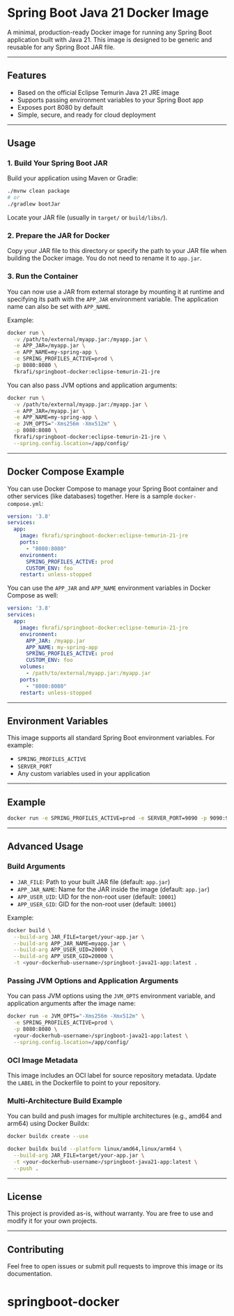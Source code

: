 # Spring Boot Java 21 Docker Image

A minimal, production-ready Docker image for running any Spring Boot application built with Java 21. This image is designed to be generic and reusable for any Spring Boot JAR file.

---

## Features
- Based on the official Eclipse Temurin Java 21 JRE image
- Supports passing environment variables to your Spring Boot app
- Exposes port 8080 by default
- Simple, secure, and ready for cloud deployment

---

## Usage

### 1. Build Your Spring Boot JAR

Build your application using Maven or Gradle:

```sh
./mvnw clean package
# or
./gradlew bootJar
```

Locate your JAR file (usually in `target/` or `build/libs/`).

### 2. Prepare the JAR for Docker

Copy your JAR file to this directory or specify the path to your JAR file when building the Docker image. You do not need to rename it to `app.jar`.

### 3. Run the Container

You can now use a JAR from external storage by mounting it at runtime and specifying its path with the `APP_JAR` environment variable. The application name can also be set with `APP_NAME`.

Example:

```sh
docker run \
  -v /path/to/external/myapp.jar:/myapp.jar \
  -e APP_JAR=/myapp.jar \
  -e APP_NAME=my-spring-app \
  -e SPRING_PROFILES_ACTIVE=prod \
  -p 8080:8080 \
  fkrafi/springboot-docker:eclipse-temurin-21-jre
```

You can also pass JVM options and application arguments:

```sh
docker run \
  -v /path/to/external/myapp.jar:/myapp.jar \
  -e APP_JAR=/myapp.jar \
  -e APP_NAME=my-spring-app \
  -e JVM_OPTS="-Xms256m -Xmx512m" \
  -p 8080:8080 \
  fkrafi/springboot-docker:eclipse-temurin-21-jre \
  --spring.config.location=/app/config/
```

---

## Docker Compose Example

You can use Docker Compose to manage your Spring Boot container and other services (like databases) together. Here is a sample `docker-compose.yml`:

```yaml
version: '3.8'
services:
  app:
    image: fkrafi/springboot-docker:eclipse-temurin-21-jre
    ports:
      - "8080:8080"
    environment:
      SPRING_PROFILES_ACTIVE: prod
      CUSTOM_ENV: foo
    restart: unless-stopped
```

You can use the `APP_JAR` and `APP_NAME` environment variables in Docker Compose as well:

```yaml
version: '3.8'
services:
  app:
    image: fkrafi/springboot-docker:eclipse-temurin-21-jre
    environment:
      APP_JAR: /myapp.jar
      APP_NAME: my-spring-app
      SPRING_PROFILES_ACTIVE: prod
      CUSTOM_ENV: foo
    volumes:
      - /path/to/external/myapp.jar:/myapp.jar
    ports:
      - "8080:8080"
    restart: unless-stopped
```

---

## Environment Variables

This image supports all standard Spring Boot environment variables. For example:
- `SPRING_PROFILES_ACTIVE`
- `SERVER_PORT`
- Any custom variables used in your application

---

## Example

```sh
docker run -e SPRING_PROFILES_ACTIVE=prod -e SERVER_PORT=9090 -p 9090:9090 fkrafi/springboot-docker:eclipse-temurin-21-jre
```

---

## Advanced Usage

### Build Arguments
- `JAR_FILE`: Path to your built JAR file (default: `app.jar`)
- `APP_JAR_NAME`: Name for the JAR inside the image (default: `app.jar`)
- `APP_USER_UID`: UID for the non-root user (default: `10001`)
- `APP_USER_GID`: GID for the non-root user (default: `10001`)

Example:
```sh
docker build \
  --build-arg JAR_FILE=target/your-app.jar \
  --build-arg APP_JAR_NAME=myapp.jar \
  --build-arg APP_USER_UID=20000 \
  --build-arg APP_USER_GID=20000 \
  -t <your-dockerhub-username>/springboot-java21-app:latest .
```

### Passing JVM Options and Application Arguments

You can pass JVM options using the `JVM_OPTS` environment variable, and application arguments after the image name:

```sh
docker run -e JVM_OPTS="-Xms256m -Xmx512m" \
  -e SPRING_PROFILES_ACTIVE=prod \
  -p 8080:8080 \
  <your-dockerhub-username>/springboot-java21-app:latest \
  --spring.config.location=/app/config/
```

### OCI Image Metadata

This image includes an OCI label for source repository metadata. Update the `LABEL` in the Dockerfile to point to your repository.

### Multi-Architecture Build Example

You can build and push images for multiple architectures (e.g., amd64 and arm64) using Docker Buildx:

```sh
docker buildx create --use

docker buildx build --platform linux/amd64,linux/arm64 \
  --build-arg JAR_FILE=target/your-app.jar \
  -t <your-dockerhub-username>/springboot-java21-app:latest \
  --push .
```

---

## License

This project is provided as-is, without warranty. You are free to use and modify it for your own projects.

---

## Contributing

Feel free to open issues or submit pull requests to improve this image or its documentation.
# springboot-docker
